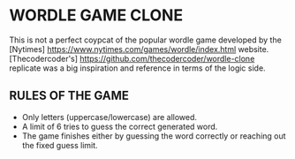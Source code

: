 # WORDLE GAME CLONE

This is not a perfect coypcat of the popular wordle game developed by the [Nytimes] https://www.nytimes.com/games/wordle/index.html website.
[Thecodercoder's] https://github.com/thecodercoder/wordle-clone replicate was a big inspiration and reference in terms of the logic side.

## RULES OF THE GAME

- Only letters (uppercase/lowercase) are allowed.
- A limit of 6 tries to guess the correct generated word.
- The game finishes either by guessing the word correctly or reaching out the fixed guess limit.